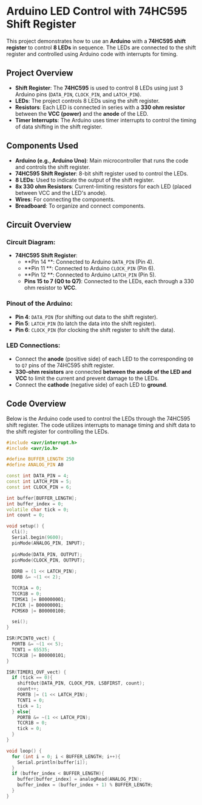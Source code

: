 # Arduino LED Control with 74HC595 Shift Register

This project demonstrates how to use an **Arduino** with a **74HC595 shift register** to control **8 LEDs** in sequence. The LEDs are connected to the shift register and controlled using Arduino code with interrupts for timing.

## Project Overview

- **Shift Register**: The **74HC595** is used to control 8 LEDs using just 3 Arduino pins (`DATA_PIN`, `CLOCK_PIN`, and `LATCH_PIN`).
- **LEDs**: The project controls 8 LEDs using the shift register.
- **Resistors**: Each LED is connected in series with a **330 ohm resistor** between the **VCC (power)** and the **anode** of the LED.
- **Timer Interrupts**: The Arduino uses timer interrupts to control the timing of data shifting in the shift register.

## Components Used

- **Arduino (e.g., Arduino Uno)**: Main microcontroller that runs the code and controls the shift register.
- **74HC595 Shift Register**: 8-bit shift register used to control the LEDs.
- **8 LEDs**: Used to indicate the output of the shift register.
- **8x 330 ohm Resistors**: Current-limiting resistors for each LED (placed between VCC and the LED's anode).
- **Wires**: For connecting the components.
- **Breadboard**: To organize and connect components.

## Circuit Overview

### Circuit Diagram:
- **74HC595 Shift Register**:
  - **Pin 14 **: Connected to Arduino `DATA_PIN` (Pin 4).
  - **Pin 11 **: Connected to Arduino `CLOCK_PIN` (Pin 6).
  - **Pin 12 **: Connected to Arduino `LATCH_PIN` (Pin 5).
  - **Pins 15 to 7 (Q0 to Q7)**: Connected to the LEDs, each through a 330 ohm resistor to **VCC**.

### Pinout of the Arduino:
- **Pin 4**: `DATA_PIN` (for shifting out data to the shift register).
- **Pin 5**: `LATCH_PIN` (to latch the data into the shift register).
- **Pin 6**: `CLOCK_PIN` (for clocking the shift register to shift the data).

### LED Connections:
- Connect the **anode** (positive side) of each LED to the corresponding `Q0` to `Q7` pins of the 74HC595 shift register.
- **330-ohm resistors** are connected **between the anode of the LED and VCC** to limit the current and prevent damage to the LEDs.
- Connect the **cathode** (negative side) of each LED to **ground**.

## Code Overview
Below is the Arduino code used to control the LEDs through the 74HC595 shift register. The code utilizes interrupts to manage timing and shift data to the shift register for controlling the LEDs.
```cpp
#include <avr/interrupt.h> 
#include <avr/io.h>

#define BUFFER_LENGTH 250
#define ANALOG_PIN A0

const int DATA_PIN = 4;
const int LATCH_PIN = 5;
const int CLOCK_PIN = 6;  

int buffer[BUFFER_LENGTH];
int buffer_index = 0;
volatile char tick = 0; 
int count = 0;

void setup() { 
  cli();
  Serial.begin(9600);
  pinMode(ANALOG_PIN, INPUT);
  
  pinMode(DATA_PIN, OUTPUT);   
  pinMode(CLOCK_PIN, OUTPUT);
  
  DDRB = (1 << LATCH_PIN);
  DDRB &= ~(1 << 2);

  TCCR1A = 0; 
  TCCR1B = 0; 
  TIMSK1 |= B00000001; 
  PCICR |= B00000001;
  PCMSK0 |= B00000100; 

  sei();
} 

ISR(PCINT0_vect) {
  PORTB &= ~(1 << 5);
  TCNT1 = 65535;
  TCCR1B |= B00000101;
} 

ISR(TIMER1_OVF_vect) { 
  if (tick == 0){
    shiftOut(DATA_PIN, CLOCK_PIN, LSBFIRST, count);
    count++;
    PORTB |= (1 << LATCH_PIN);
    TCNT1 = 0;
    tick = 1;
  } else{
    PORTB &= ~(1 << LATCH_PIN);
    TCCR1B = 0;
    tick = 0;
  }
} 

void loop() { 
  for (int i = 0; i < BUFFER_LENGTH; i++){
    Serial.println(buffer[i]);
  }
  if (buffer_index < BUFFER_LENGTH){
    buffer[buffer_index] = analogRead(ANALOG_PIN);
    buffer_index = (buffer_index + 1) % BUFFER_LENGTH;
  }
}
